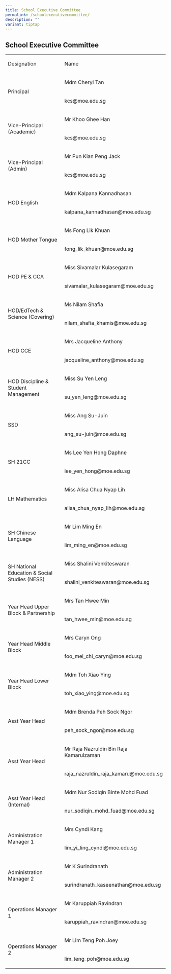 ```yaml
---
title: School Executive Committee
permalink: /schoolexecutivecommittee/
description: ""
variant: tiptap
---
```

<h2>School Executive Committee</h2>
<table style="minWidth: 50px">
<colgroup>
<col>
<col>
</colgroup>
<tbody>
<tr>
<td rowspan="1" colspan="1">
<p>Designation</p>
</td>
<td rowspan="1" colspan="1">
<p>Name</p>
</td>
</tr>
<tr>
<td rowspan="2" colspan="1">
<p>Principal</p>
</td>
<td rowspan="1" colspan="1">
<p>Mdm Cheryl Tan</p>
</td>
</tr>
<tr>
<td rowspan="1" colspan="1">
<p>kcs@moe.edu.sg</p>
</td>
</tr>
<tr>
<td rowspan="2" colspan="1">
<p>Vice-Principal (Academic)</p>
</td>
<td rowspan="1" colspan="1">
<p>Mr Khoo Ghee Han</p>
</td>
</tr>
<tr>
<td rowspan="1" colspan="1">
<p>kcs@moe.edu.sg</p>
</td>
</tr>
<tr>
<td rowspan="2" colspan="1">
<p>Vice-Principal (Admin)</p>
</td>
<td rowspan="1" colspan="1">
<p>Mr Pun Kian Peng Jack</p>
</td>
</tr>
<tr>
<td rowspan="1" colspan="1">
<p>kcs@moe.edu.sg</p>
</td>
</tr>
<tr>
<td rowspan="2" colspan="1">
<p>HOD English</p>
</td>
<td rowspan="1" colspan="1">
<p>Mdm Kalpana Kannadhasan</p>
</td>
</tr>
<tr>
<td rowspan="1" colspan="1">
<p>kalpana_kannadhasan@moe.edu.sg</p>
</td>
</tr>
<tr>
<td rowspan="2" colspan="1">
<p>HOD Mother Tongue</p>
</td>
<td rowspan="1" colspan="1">
<p>Ms Fong Lik Khuan</p>
</td>
</tr>
<tr>
<td rowspan="1" colspan="1">
<p>fong_lik_khuan@moe.edu.sg</p>
</td>
</tr>
<tr>
<td rowspan="2" colspan="1">
<p>HOD PE &amp; CCA</p>
</td>
<td rowspan="1" colspan="1">
<p>Miss Sivamalar Kulasegaram</p>
</td>
</tr>
<tr>
<td rowspan="1" colspan="1">
<p>sivamalar_kulasegaram@moe.edu.sg</p>
</td>
</tr>
<tr>
<td rowspan="2" colspan="1">
<p>HOD/EdTech &amp; Science (Covering)</p>
</td>
<td rowspan="1" colspan="1">
<p>Ms Nilam Shafia</p>
</td>
</tr>
<tr>
<td rowspan="1" colspan="1">
<p>nilam_shafia_khamis@moe.edu.sg</p>
</td>
</tr>
<tr>
<td rowspan="2" colspan="1">
<p>HOD CCE</p>
</td>
<td rowspan="1" colspan="1">
<p>Mrs Jacqueline Anthony</p>
</td>
</tr>
<tr>
<td rowspan="1" colspan="1">
<p>jacqueline_anthony@moe.edu.sg</p>
</td>
</tr>
<tr>
<td rowspan="2" colspan="1">
<p>HOD Discipline &amp; Student Management</p>
</td>
<td rowspan="1" colspan="1">
<p>Miss Su Yen Leng</p>
</td>
</tr>
<tr>
<td rowspan="1" colspan="1">
<p>su_yen_leng@moe.edu.sg</p>
</td>
</tr>
<tr>
<td rowspan="2" colspan="1">
<p>SSD</p>
</td>
<td rowspan="1" colspan="1">
<p>Miss Ang Su-Juin</p>
</td>
</tr>
<tr>
<td rowspan="1" colspan="1">
<p>ang_su-juin@moe.edu.sg</p>
</td>
</tr>
<tr>
<td rowspan="2" colspan="1">
<p>SH 21CC</p>
</td>
<td rowspan="1" colspan="1">
<p>Ms Lee Yen Hong Daphne</p>
</td>
</tr>
<tr>
<td rowspan="1" colspan="1">
<p>lee_yen_hong@moe.edu.sg</p>
</td>
</tr>
<tr>
<td rowspan="2" colspan="1">
<p>LH Mathematics</p>
</td>
<td rowspan="1" colspan="1">
<p>Miss Alisa Chua Nyap Lih</p>
</td>
</tr>
<tr>
<td rowspan="1" colspan="1">
<p>alisa_chua_nyap_lih@moe.edu.sg</p>
</td>
</tr>
<tr>
<td rowspan="2" colspan="1">
<p>SH Chinese Language</p>
</td>
<td rowspan="1" colspan="1">
<p>Mr Lim Ming En</p>
</td>
</tr>
<tr>
<td rowspan="1" colspan="1">
<p>lim_ming_en@moe.edu.sg</p>
</td>
</tr>
<tr>
<td rowspan="2" colspan="1">
<p>SH National Education &amp; Social Studies (NESS)</p>
</td>
<td rowspan="1" colspan="1">
<p>Miss Shalini Venkiteswaran</p>
</td>
</tr>
<tr>
<td rowspan="1" colspan="1">
<p>shalini_venkiteswaran@moe.edu.sg</p>
</td>
</tr>
<tr>
<td rowspan="2" colspan="1">
<p>Year Head Upper Block &amp; Partnership</p>
</td>
<td rowspan="1" colspan="1">
<p>Mrs Tan Hwee Min</p>
</td>
</tr>
<tr>
<td rowspan="1" colspan="1">
<p>tan_hwee_min@moe.edu.sg</p>
</td>
</tr>
<tr>
<td rowspan="2" colspan="1">
<p>Year Head Middle Block</p>
</td>
<td rowspan="1" colspan="1">
<p>Mrs Caryn Ong</p>
</td>
</tr>
<tr>
<td rowspan="1" colspan="1">
<p>foo_mei_chi_caryn@moe.edu.sg</p>
</td>
</tr>
<tr>
<td rowspan="2" colspan="1">
<p>Year Head Lower Block</p>
</td>
<td rowspan="1" colspan="1">
<p>Mdm Toh Xiao Ying</p>
</td>
</tr>
<tr>
<td rowspan="1" colspan="1">
<p>toh_xiao_ying@moe.edu.sg</p>
</td>
</tr>
<tr>
<td rowspan="2" colspan="1">
<p>Asst Year Head</p>
</td>
<td rowspan="1" colspan="1">
<p>Mdm Brenda Peh Sock Ngor&nbsp;&nbsp;</p>
</td>
</tr>
<tr>
<td rowspan="1" colspan="1">
<p>peh_sock_ngor@moe.edu.sg</p>
</td>
</tr>
<tr>
<td rowspan="2" colspan="1">
<p>Asst Year Head</p>
</td>
<td rowspan="1" colspan="1">
<p>Mr Raja Nazruldin Bin Raja Kamarulzaman</p>
</td>
</tr>
<tr>
<td rowspan="1" colspan="1">
<p>raja_nazruldin_raja_kamaru@moe.edu.sg</p>
</td>
</tr>
<tr>
<td rowspan="2" colspan="1">
<p>Asst Year Head (Internal)</p>
</td>
<td rowspan="1" colspan="1">
<p>Mdm Nur Sodiqin Binte Mohd Fuad</p>
</td>
</tr>
<tr>
<td rowspan="1" colspan="1">
<p>nur_sodiqin_mohd_fuad@moe.edu.sg</p>
</td>
</tr>
<tr>
<td rowspan="2" colspan="1">
<p>Administration Manager 1</p>
</td>
<td rowspan="1" colspan="1">
<p>Mrs Cyndi Kang</p>
</td>
</tr>
<tr>
<td rowspan="1" colspan="1">
<p>lim_yi_ling_cyndi@moe.edu.sg</p>
</td>
</tr>
<tr>
<td rowspan="2" colspan="1">
<p>Administration Manager 2</p>
</td>
<td rowspan="1" colspan="1">
<p>Mr K Surindranath</p>
</td>
</tr>
<tr>
<td rowspan="1" colspan="1">
<p>surindranath_kaseenathan@moe.edu.sg</p>
</td>
</tr>
<tr>
<td rowspan="2" colspan="1">
<p>Operations Manager 1</p>
</td>
<td rowspan="1" colspan="1">
<p>Mr Karuppiah Ravindran</p>
</td>
</tr>
<tr>
<td rowspan="1" colspan="1">
<p>karuppiah_ravindran@moe.edu.sg</p>
</td>
</tr>
<tr>
<td rowspan="2" colspan="1">
<p>Operations Manager 2</p>
</td>
<td rowspan="1" colspan="1">
<p>Mr Lim Teng Poh Joey&nbsp;</p>
</td>
</tr>
<tr>
<td rowspan="1" colspan="1">
<p>lim_teng_poh@moe.edu.sg</p>
</td>
</tr>
</tbody>
</table>
<p></p>